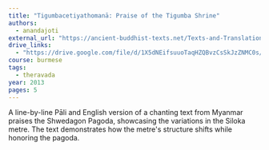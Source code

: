 ```yaml
---
title: "Tigumbacetiyathomanā: Praise of the Tigumba Shrine"
authors:
  - anandajoti
external_url: "https://ancient-buddhist-texts.net/Texts-and-Translations/Short-Pieces/Tigumbacetiya.htm"
drive_links:
  - "https://drive.google.com/file/d/1X5dNEifsuuoTaqHZQBvzCsSkJzZNMC0s/view?usp=sharing"
course: burmese
tags:
  - theravada
year: 2013
pages: 5
---
```


A line-by-line Pāli and English version of a chanting text from Myanmar praises the Shwedagon Pagoda, showcasing the variations in the Siloka metre. The text demonstrates how the metre's structure shifts while honoring the pagoda.